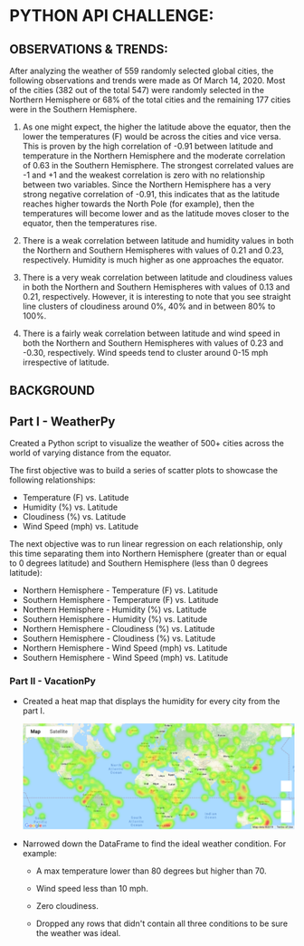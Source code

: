 # PYTHON API CHALLENGE:

## OBSERVATIONS & TRENDS:

After analyzing the weather of 559 randomly selected global cities, the following observations and trends were made as Of March 14, 2020.  Most of the cities (382 out of the total 547) were randomly selected in the Northern Hemisphere or 68% of the total cities and the remaining 177 cities were in the Southern Hemisphere.

1) As one might expect, the higher the latitude above the equator, then the lower the temperatures (F) would be across the cities and vice versa.  This is proven by the high correlation of -0.91 between latitude and temperature in the Northern Hemisphere and the moderate correlation of 0.63 in the Southern Hemisphere. The strongest correlated values are -1 and +1 and the weakest correlation is zero with no relationship between two variables.  Since the Northern Hemisphere has a very strong negative correlation of -0.91, this indicates that as the latitude reaches higher towards the North Pole (for example), then the temperatures will become lower and as the latitude moves closer to the equator, then the temperatures rise.

2) There is a weak correlation between latitude and humidity values in both the Northern and Southern Hemispheres with values of 0.21 and 0.23, respectively.  Humidity is much higher as one approaches the equator.

3) There is a very weak correlation between latitude and cloudiness values in both the Northern and Southern Hemispheres with values of 0.13 and 0.21, respectively.  However, it is interesting to note that you see straight line clusters of cloudiness around 0%, 40% and in between 80% to 100%.

4) There is a fairly weak correlation between latitude and wind speed in both the Northern and Southern Hemispheres with values of 0.23 and -0.30, respectively.  Wind speeds tend to cluster around 0-15 mph irrespective of latitude.




## BACKGROUND


## Part I - WeatherPy

Created a Python script to visualize the weather of 500+ cities across the world of varying distance from the equator. 

The first objective was to build a series of scatter plots to showcase the following relationships:

* Temperature (F) vs. Latitude
* Humidity (%) vs. Latitude
* Cloudiness (%) vs. Latitude
* Wind Speed (mph) vs. Latitude

The next objective was to run linear regression on each relationship, only this time separating them into Northern Hemisphere (greater than or equal to 0 degrees latitude) and Southern Hemisphere (less than 0 degrees latitude):

* Northern Hemisphere - Temperature (F) vs. Latitude
* Southern Hemisphere - Temperature (F) vs. Latitude
* Northern Hemisphere - Humidity (%) vs. Latitude
* Southern Hemisphere - Humidity (%) vs. Latitude
* Northern Hemisphere - Cloudiness (%) vs. Latitude
* Southern Hemisphere - Cloudiness (%) vs. Latitude
* Northern Hemisphere - Wind Speed (mph) vs. Latitude
* Southern Hemisphere - Wind Speed (mph) vs. Latitude

### Part II - VacationPy

* Created a heat map that displays the humidity for every city from the part I.

  ![heatmap](Images/heatmap.png)

* Narrowed down the DataFrame to find the ideal weather condition. For example:

  * A max temperature lower than 80 degrees but higher than 70.

  * Wind speed less than 10 mph.

  * Zero cloudiness.

  * Dropped any rows that didn't contain all three conditions to be sure the weather was ideal.